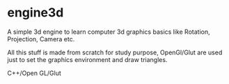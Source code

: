# engine3d
A simple 3d engine to learn computer 3d graphics basics like Rotation, Projection, Camera etc.

All this stuff is made from scratch for study purpose, OpenGl/Glut are used just to set the graphics environment and draw triangles.

C++/Open GL/Glut
